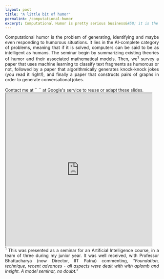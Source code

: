 ```yaml
---
layout: post
title: "A little bit of humor"
permalink: /computational-humor
excerpt: Computational Humor is pretty serious business&#58; it is the problem of generating, identifying and even responding to humorous situations. Read ahead for a great seminar on the topic.<br/>
---
```


<div align="justify">Computational humor is the problem of generating, identifying and maybe even responding to humorous situations. It lies in the AI-complete category of problems, meaning that if it is solved, computers can be said to be as intelligent as humans.
The seminar begin by summarizing existing theories of humor and their associated mathematical models. Then, we<sup>1</sup> survey a paper that uses machine learning to classify text fragments as humorous or not, followed by a paper that algorithmically generates knock-knock jokes (you read it right!), and finally a paper that constructs pairs of graphs in order to generate conversational jokes.</div>
<br/>
Contact me at ``<my first name> <my initials (hint: middle initial S)>`` at Google's service to reuse or adapt these slides.

<iframe src="https://drive.google.com/file/d/0ByQtLx_3RS9-b1ZMOTAwYkU1Z3M/preview" width="95%" height="500"></iframe>

<br/>
<div align="justify"><sup>1</sup> This was presented as a seminar for an Artificial Intelligence course, in a team of three during my junior year. It was well received, with Professor Bhattacharya (now Director, IIT Patna) commenting, <i>"Foundation, technique, recent advances - all aspects were dealt with with aplomb and insight. A model seminar, no doubt."</i></div>